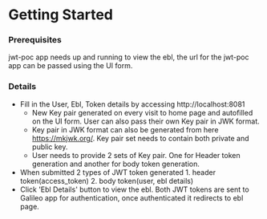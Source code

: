 # Getting Started

### Prerequisites

jwt-poc app needs up and running to view the ebl, the url for the jwt-poc app can be passed using the UI form.

### Details

* Fill in the User, Ebl, Token details by accessing  http://localhost:8081
  * New Key pair generated on every visit to home page and autofilled on the UI form. User can also pass their own Key pair in JWK format. 
  * Key pair in JWK format can also be generated from here https://mkjwk.org/. Key pair set needs to contain both private and public key. 
  * User needs to provide 2 sets of Key pair. One for Header token generation and another for body token generation.
* When submitted 2 types of JWT token generated 1. header token(access_token) 2. body token(user, ebl details)
* Click 'Ebl Details' button to view the ebl. Both JWT tokens are sent to Galileo app for authentication, once authenticated it redirects to ebl page. 




